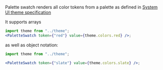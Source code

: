 Palette swatch renders all color tokens from a palette as defined in [System UI theme specification](https://system-ui.com/theme/)

It supports arrays

```jsx harmony
import theme from "../theme";
<PaletteSwatch token={"red"} value={theme.colors.red} />;
```

as well as object notation:

```jsx harmony
import theme from "../theme";

<PaletteSwatch token={"slate"} value={theme.colors.slate} />;
```
